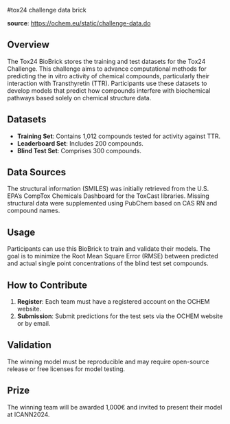 #tox24 challenge data brick

**source**: https://ochem.eu/static/challenge-data.do

## Overview

The Tox24 BioBrick stores the training and test datasets for the Tox24 Challenge. This challenge aims to advance computational methods for predicting the in vitro activity of chemical compounds, particularly their interaction with Transthyretin (TTR). Participants use these datasets to develop models that predict how compounds interfere with biochemical pathways based solely on chemical structure data.

## Datasets

- **Training Set**: Contains 1,012 compounds tested for activity against TTR.
- **Leaderboard Set**: Includes 200 compounds.
- **Blind Test Set**: Comprises 300 compounds.

## Data Sources

The structural information (SMILES) was initially retrieved from the U.S. EPA’s CompTox Chemicals Dashboard for the ToxCast libraries. Missing structural data were supplemented using PubChem based on CAS RN and compound names.

## Usage

Participants can use this BioBrick to train and validate their models. The goal is to minimize the Root Mean Square Error (RMSE) between predicted and actual single point concentrations of the blind test set compounds.

## How to Contribute

1. **Register**: Each team must have a registered account on the OCHEM website.
2. **Submission**: Submit predictions for the test sets via the OCHEM website or by email.

## Validation

The winning model must be reproducible and may require open-source release or free licenses for model testing.

## Prize

The winning team will be awarded 1,000€ and invited to present their model at ICANN2024.